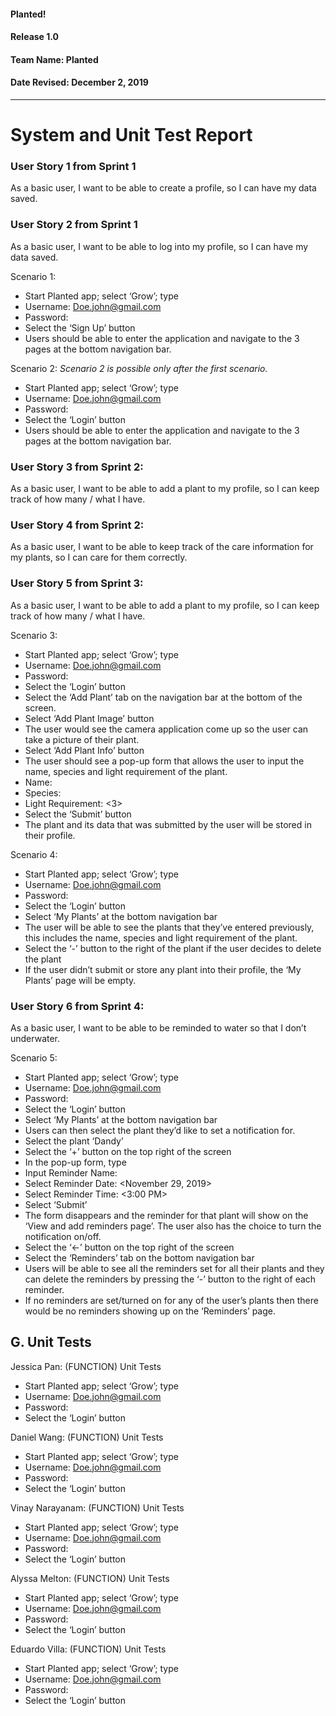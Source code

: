 #### Planted!
#### Release 1.0 
#### **Team Name: Planted**
#### **Date Revised: December 2, 2019**

------

# System and Unit Test Report

### User Story 1 from Sprint 1
As a basic user, I want to be able to create a profile, so I can have my data saved.

### User Story 2 from Sprint 1 
As a basic user, I want to be able to log into my profile, so I can have my data saved.

Scenario 1: 
- Start Planted app; select ‘Grow’; type
- Username: <Doe.john@gmail.com>
- Password: <UCSCbananaSlug21>
- Select the ‘Sign Up’ button
- Users should be able to enter the application and navigate to the 3 pages at the bottom navigation bar.
	
Scenario 2:
*Scenario 2 is possible only after the first scenario.*
- Start Planted app; select ‘Grow’; type
- Username: <Doe.john@gmail.com>
- Password: <UCSCbananaSlug21>
- Select the ‘Login’ button
- Users should be able to enter the application and navigate to the 3 pages at the bottom navigation bar.

### User Story 3 from Sprint 2: 
As a basic user, I want to be able to add a plant to my profile, so I can keep track of how many / what I have.

### User Story 4 from Sprint 2: 
As a basic user, I want to be able to keep track of the care information for my plants, so I can care for them correctly.

### User Story 5 from Sprint 3: 
As a basic user, I want to be able to add a plant to my profile, so I can keep track of how many / what I have.

Scenario 3:
- Start Planted app; select ‘Grow’; type
- Username: <Doe.john@gmail.com>
- Password: <UCSCbananaSlug21>
- Select the ‘Login’ button
- Select the ‘Add Plant’ tab on the navigation bar at the bottom of the screen.
- Select ‘Add Plant Image’ button
- The user would see the camera application come up so the user can take a picture of their plant.
- Select ‘Add Plant Info’ button
- The user should see a pop-up form that allows the user to input the name, species and light requirement of the plant.
- Name: <Dandy>
- Species: <Daisy>
- Light Requirement: <3>
- Select the ‘Submit’ button
- The plant and its data that was submitted by the user will be stored in their profile.

Scenario 4:
- Start Planted app; select ‘Grow’; type
- Username: <Doe.john@gmail.com>
- Password: <UCSCbananaSlug21>
- Select the ‘Login’ button
- Select ‘My Plants’ at the bottom navigation bar
- The user will be able to see the plants that they’ve entered previously, this includes the name, species and light requirement of the plant.
- Select the ‘-’ button to the right of the plant if the user decides to delete the plant
- If the user didn’t submit or store any plant into their profile, the ‘My Plants’ page will be empty.

### User Story 6 from Sprint 4: 
As a basic user, I want to be able to be reminded to water so that I don’t underwater.

Scenario 5:
- Start Planted app; select ‘Grow’; type
- Username: <Doe.john@gmail.com>
- Password: <UCSCbananaSlug21>
- Select the ‘Login’ button
- Select ‘My Plants’ at the bottom navigation bar
- Users can then select the plant they’d like to set a notification for.
- Select the plant ‘Dandy’
- Select the ‘+’ button on the top right of the screen
- In the pop-up form, type
- Input Reminder Name: <Water Dandy>
- Select Reminder Date: <November 29, 2019>
- Select Reminder Time: <3:00 PM>
- Select ‘Submit’
- The form disappears and the reminder for that plant will show on the ‘View and add reminders page’. The user also has the choice to turn the notification on/off.
- Select the ‘<-’ button on the top right of the screen
- Select the ‘Reminders’ tab on the bottom navigation bar
- Users will be able to see all the reminders set for all their plants and they can delete the reminders by pressing the ‘-’ button to the right of each reminder.
- If no reminders are set/turned on for any of the user’s plants then there would be no reminders showing up on the ‘Reminders’ page.

## G. Unit Tests

Jessica Pan: (FUNCTION) Unit Tests
- Start Planted app; select ‘Grow’; type
- Username: <Doe.john@gmail.com>
- Password: <UCSCbananaSlug21>
- Select the ‘Login’ button

Daniel Wang: (FUNCTION) Unit Tests
- Start Planted app; select ‘Grow’; type
- Username: <Doe.john@gmail.com>
- Password: <UCSCbananaSlug21>
- Select the ‘Login’ button

Vinay Narayanam: (FUNCTION) Unit Tests
- Start Planted app; select ‘Grow’; type
- Username: <Doe.john@gmail.com>
- Password: <UCSCbananaSlug21>
- Select the ‘Login’ button

Alyssa Melton: (FUNCTION) Unit Tests
- Start Planted app; select ‘Grow’; type
- Username: <Doe.john@gmail.com>
- Password: <UCSCbananaSlug21>
- Select the ‘Login’ button

Eduardo Villa: (FUNCTION) Unit Tests
- Start Planted app; select ‘Grow’; type
- Username: <Doe.john@gmail.com>
- Password: <UCSCbananaSlug21>
- Select the ‘Login’ button

		


